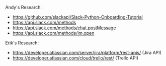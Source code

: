 Andy's Research:
- https://github.com/slackapi/Slack-Python-Onboarding-Tutorial
- https://api.slack.com/methods
- https://api.slack.com/methods/chat.postMessage
- https://api.slack.com/methods/im.open

Erik's Research:
- https://developer.atlassian.com/server/jira/platform/rest-apis/ (Jira API)
- https://developer.atlassian.com/cloud/trello/rest/ (Trello API)